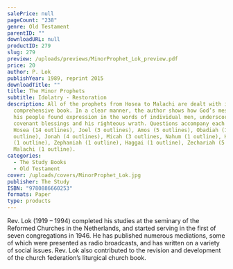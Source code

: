 ```yaml
---
salePrice: null
pageCount: "238"
genre: Old Testament
parentID: ""
downloadURL: null
productID: 279
slug: 279
preview: /uploads/previews/MinorProphet_Lok_preview.pdf
price: 20
author: P. Lok
publishYear: 1989, reprint 2015
downloadTitle: ""
title: The Minor Prophets
subtitle: Idolatry - Restoration
description: All of the prophets from Hosea to Malachi are dealt with in this
  comprehensive book. In a clear manner, the author shows how God’s message to
  his people found expression in the words of individual men, underscoring God’s
  covenant blessings and his righteous wrath. Questions accompany each outline.
  Hosea (14 outlines), Joel (3 outlines), Amos (5 outlines), Obadiah (1
  outline), Jonah (4 outlines), Micah (3 outlines, Nahum (1 outline), Habakkuk
  (1 outline), Zephaniah (1 outline), Haggai (1 outline), Zechariah (5 outline),
  Malachi (1 outline).
categories:
  - The Study Books
  - Old Testament
cover: /uploads/covers/MinorProphet_Lok.jpg
publisher: The Study
ISBN: "9780886660253"
formats: Paper
type: products
---
```

Rev. Lok (1919 – 1994) completed his studies at the seminary of the Reformed Churches in the Netherlands, and started serving in the first of seven congregations in 1946. He has published numerous mediations, some of which were presented as radio broadcasts, and has written on a variety of social issues. Rev. Lok also contributed to the revision and development of the church federation’s liturgical church book.